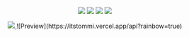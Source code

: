  <p align="center">
  <a href="https://discord.com/users/795761865690316811" target"blank_"><img src="https://img.shields.io/badge/discord%20-111111.svg?&style=for-the-badge&logo=discord&logoColor=white"></a>
   <a href="https://instagram.com/m3rtcim" target"blank_"><img src="https://img.shields.io/badge/INSTAGRAM%20-111111.svg?&style=for-the-badge&logo=instagram&logoColor=white"></a>
   <a href="https://open.spotify.com/user/9vedqsjezbteu0vx5h4hbro85" target"blank_"><img src="https://img.shields.io/badge/Spotify%20-111111.svg?&style=for-the-badge&logo=spotify&logoColor=white"></a>
   <a href="https://github.com/motivecik" target"blank_"><img src="https://img.shields.io/badge/GitHub%20-111111.svg?&style=for-the-badge&logo=github&logoColor=white"></a>
    <p align="center">
   
   <a href="https://discord.com/users/795761865690316811" target="_blank">
      <img src="https://lanyard-profile-readme.vercel.app/api/795761865690316811?bg=111111">
   </a>
</div>
![Preview](https://itstommi.vercel.app/api?rainbow=true)

